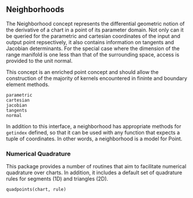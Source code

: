 ## Neighborhoods

The Neighborhood concept represents the differential geometric notion of the derivative of
a chart in a point of its parameter domain. Not only can it be queried for the parametric and
cartesian coordinates of the input and output point repsectively, it also contains information
on tangents and Jacobian determinants. For the special case where the dimension of the range
manifold is one less than that of the surrounding space, access is provided to the unit normal.

This concept is an enriched point concept and should allow the construction of the majority of
kernels encountered in fininte and boundary element methods.

```@docs
parametric
cartesian
jacobian
tangents
normal
```

In addition to this interface, a neighborhood has appropriate methods for `getindex` defined, so
that it can be used with any function that expects a tuple of coordinates. In other words, a
neighborhood is a model for Point.

### Numerical Quadrature

This package provides a number of routines that aim to facilitate numerical quadrature over
charts. In addition, it includes a default set of quadrature rules for segments (1D) and triangles
(2D).

```@docs
quadpoints(chart, rule)
```
